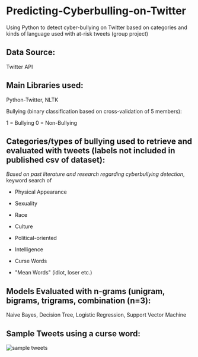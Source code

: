 # Predicting-Cyberbulling-on-Twitter
Using Python to detect cyber-bullying on Twitter based on categories and kinds of language used with at-risk tweets (group project)

## Data Source:

Twitter API 

## Main Libraries used:
Python-Twitter, NLTK

Bullying (binary classification based on cross-validation of 5 members):  

1 = Bullying
0 = Non-Bullying

## Categories/types of bullying used to retrieve and evaluated with tweets (labels not included in published csv of dataset):

*Based on past literature and research regarding cyberbullying detection*, keyword search of

- Physical Appearance

- Sexuality

- Race

- Culture

- Political-oriented

- Intelligence 

- Curse Words

- "Mean Words" (idiot, loser etc.) 

## Models Evaluated with n-grams (unigram, bigrams, trigrams, combination (n=3): 

Naive Bayes, Decision Tree, Logistic Regression, Support Vector Machine

## Sample Tweets using a curse word:

![sample tweets](https://user-images.githubusercontent.com/39225674/40333318-e6dd4af2-5d25-11e8-9499-8d34216704d1.PNG)
